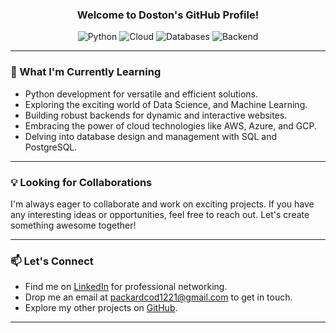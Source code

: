 <div align="center">

  <!-- Add a catchy tagline or introduction -->
  <h3> Welcome to Doston's GitHub Profile! </h3>

  <!-- Add badges to showcase your skills or achievements -->
  <img src="https://img.shields.io/badge/Python-Junior-blue" alt="Python">
  <img src="https://img.shields.io/badge/Cloud-AWS%20%7C%20Azure%20%7C%20GCP-yellow" alt="Cloud">
  <img src="https://img.shields.io/badge/Databases-SQL%20%7C%20PostgreSQL-orange" alt="Databases">
  <img src="https://img.shields.io/badge/Backend-Django-green" alt="Backend">

</div>

---

### 🌟 What I'm Currently Learning

- Python development for versatile and efficient solutions.
- Exploring the exciting world of Data Science, and Machine Learning.
- Building robust backends for dynamic and interactive websites.
- Embracing the power of cloud technologies like AWS, Azure, and GCP.
- Delving into database design and management with SQL and PostgreSQL.

---

### 💡 Looking for Collaborations

I'm always eager to collaborate and work on exciting projects. If you have any interesting ideas or opportunities, feel free to reach out. Let's create something awesome together!

---

### 📫 Let's Connect

- Find me on [LinkedIn](isoyev-doston-a6a59525b) for professional networking.
- Drop me an email at [packardcod1221@gmail.com](packardcod1221@gmail.com) to get in touch.
- Explore my other projects on [GitHub](https://github.com/IsoyevDoston).

---
